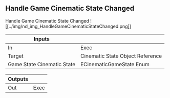 ## Handle Game Cinematic State Changed
Handle Game Cinematic State Changed
![[../img/nd_img_HandleGameCinematicStateChanged.png]]

|Inputs||
|--|--|
| In | Exec |
| Target | Cinematic State Object Reference |
| Game State Cinematic State | ECinematicGameState Enum |

|Outputs||
|--|--|
| Out | Exec |
